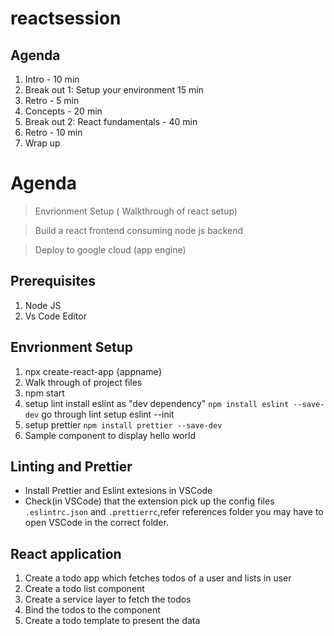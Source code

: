 # reactsession
## Agenda

1. Intro - 10 min
2. Break out 1: Setup your environment 15 min
3. Retro - 5 min
4. Concepts  - 20 min
5. Break out 2: React fundamentals - 40 min
6. Retro - 10 min
7. Wrap up


# Agenda
> Envrionment Setup ( Walkthrough of react setup)

> Build a react frontend consuming node js backend

> Deploy to google cloud (app engine)

## Prerequisites

1) Node JS
2) Vs Code Editor

## Envrionment Setup
1) npx create-react-app {appname}
2) Walk through of project files
3) npm start
3) setup lint install eslint as "dev dependency" `npm install eslint --save-dev`
   go through lint setup eslint --init
4) setup prettier `npm install prettier --save-dev`
5) Sample component to display hello world

## Linting and Prettier
* Install Prettier and Eslint extesions in VSCode
* Check(in VSCode) that the extension pick up the config files `.eslintrc.json` and `.prettierrc`,refer references folder you may have to open VSCode in the correct folder.


## React application

1) Create a todo app which fetches todos of a user and lists in user
2) Create a todo list component
3) Create a service layer to fetch the todos
4) Bind the todos to the component
5) Create a todo template to present the data

